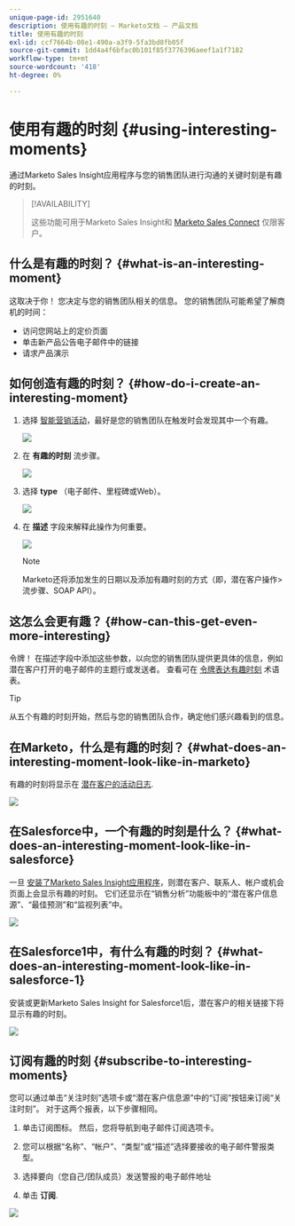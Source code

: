 ```yaml
---
unique-page-id: 2951640
description: 使用有趣的时刻 — Marketo文档 — 产品文档
title: 使用有趣的时刻
exl-id: ccf7664b-08e1-490a-a3f9-5fa3bd8fb05f
source-git-commit: 1dd4a4f6bfac0b101f85f3776396aeef1a1f7182
workflow-type: tm+mt
source-wordcount: '418'
ht-degree: 0%

---
```


# 使用有趣的时刻 {#using-interesting-moments}

通过Marketo Sales Insight应用程序与您的销售团队进行沟通的关键时刻是有趣的时刻。

>[!AVAILABILITY]
>
>这些功能可用于Marketo Sales Insight和 [Marketo Sales Connect](/help/marketo/product-docs/marketo-sales-connect/marketo/interesting-moments-in-sales-connect.md) 仅限客户。

## 什么是有趣的时刻？ {#what-is-an-interesting-moment}

这取决于你！ 您决定与您的销售团队相关的信息。 您的销售团队可能希望了解商机的时间：

* 访问您网站上的定价页面
* 单击新产品公告电子邮件中的链接
* 请求产品演示

## 如何创造有趣的时刻？  {#how-do-i-create-an-interesting-moment}

1. 选择 [智能营销活动](/help/marketo/product-docs/core-marketo-concepts/smart-campaigns/understanding-smart-campaigns.md)，最好是您的销售团队在触发时会发现其中一个有趣。

   ![](assets/using-interesting-moments-1.png)

1. 在 **有趣的时刻** 流步骤。

   ![](assets/using-interesting-moments-2.png)

1. 选择 **type** （电子邮件、里程碑或Web）。

   ![](assets/using-interesting-moments-3.png)

1. 在 **描述** 字段来解释此操作为何重要。

   ![](assets/using-interesting-moments-4.png)

   >[!NOTE]
   >
   >Marketo还将添加发生的日期以及添加有趣时刻的方式（即，潜在客户操作>流步骤、SOAP API）。

## 这怎么会更有趣？  {#how-can-this-get-even-more-interesting}

令牌！ 在描述字段中添加这些参数，以向您的销售团队提供更具体的信息，例如潜在客户打开的电子邮件的主题行或发送者。 查看可在 [令牌表达有趣时刻](/help/marketo/product-docs/marketo-sales-insight/msi-for-salesforce/features/tabs-in-the-msi-panel/interesting-moments/trigger-tokens-for-interesting-moments.md) 术语表。

>[!TIP]
>
>从五个有趣的时刻开始，然后与您的销售团队合作，确定他们感兴趣看到的信息。

## 在Marketo，什么是有趣的时刻？  {#what-does-an-interesting-moment-look-like-in-marketo}

有趣的时刻将显示在 [潜在客户的活动日志](/help/marketo/product-docs/core-marketo-concepts/smart-lists-and-static-lists/managing-people-in-smart-lists/using-the-person-detail-page.md).

![](assets/using-interesting-moments-5.png)

## 在Salesforce中，一个有趣的时刻是什么？  {#what-does-an-interesting-moment-look-like-in-salesforce}

一旦 [安装了Marketo Sales Insight应用程序](/help/marketo/product-docs/marketo-sales-insight/msi-for-salesforce/configuration/configure-marketo-sales-insight-in-salesforce-enterprise-unlimited.md)，则潜在客户、联系人、帐户或机会页面上会显示有趣的时刻。 它们还显示在“销售分析”功能板中的“潜在客户信息源”、“最佳预测”和“监视列表”中。

![](assets/using-interesting-moments-6.png)

## 在Salesforce1中，有什么有趣的时刻？ {#what-does-an-interesting-moment-look-like-in-salesforce-1}

安装或更新Marketo Sales Insight for Salesforce1后，潜在客户的相关链接下将显示有趣的时刻。

![](assets/using-interesting-moments-7.png)

## 订阅有趣的时刻 {#subscribe-to-interesting-moments}

您可以通过单击“关注时刻”选项卡或“潜在客户信息源”中的“订阅”按钮来订阅“关注时刻”。 对于这两个报表，以下步骤相同。

1. 单击订阅图标。 然后，您将导航到电子邮件订阅选项卡。

1. 您可以根据“名称”、“帐户”、“类型”或“描述”选择要接收的电子邮件警报类型。

1. 选择要向（您自己/团队成员）发送警报的电子邮件地址

1. 单击 **订阅**.

![](assets/using-interesting-moments-8.png)
